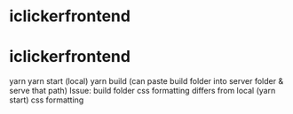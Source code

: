 # iclickerfrontend

# iclickerfrontend

yarn 
yarn start (local)
yarn build (can paste build folder into server folder & serve that path)
Issue: build folder css formatting differs from local (yarn start) css formatting

